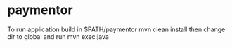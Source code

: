 # paymentor
To run application build in $PATH/paymentor
mvn clean install
then change dir to global and run 
mvn exec:java

